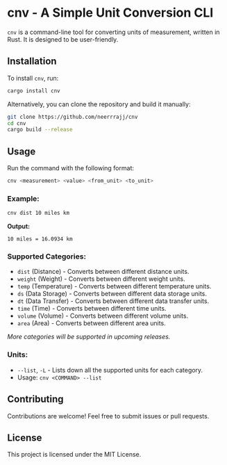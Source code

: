 # cnv - A Simple Unit Conversion CLI

`cnv` is a command-line tool for converting units of measurement, written in Rust. It is designed to be user-friendly.

## Installation

To install `cnv`, run:

```sh
cargo install cnv
```

Alternatively, you can clone the repository and build it manually:

```sh
git clone https://github.com/neerrrajj/cnv
cd cnv
cargo build --release
```

## Usage

Run the command with the following format:

```sh
cnv <measurement> <value> <from_unit> <to_unit>
```

### Example:

```sh
cnv dist 10 miles km
```

**Output:**

```
10 miles = 16.0934 km
```

### Supported Categories:

- `dist` (Distance) - Converts between different distance units.
- `weight` (Weight) - Converts between different weight units.
- `temp` (Temperature) - Converts between different temperature units.
- `ds` (Data Storage) - Converts between different data storage units.
- `dt` (Data Transfer) - Converts between different data transfer units.
- `time` (Time) - Converts between different time units.
- `volume` (Volume) - Converts between different volume units.
- `area` (Area) - Converts between different area units.

_More categories will be supported in upcoming releases._

### Units:

- `--list`, `-L` - Lists down all the supported units for each category.
- Usage: `cnv <COMMAND> --list`

## Contributing

Contributions are welcome! Feel free to submit issues or pull requests.

## License

This project is licensed under the MIT License.
